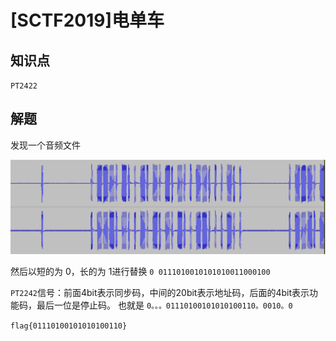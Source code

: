 # [SCTF2019]电单车

## 知识点

`PT2422`

## 解题

发现一个音频文件

![](./img/88-1.png)

然后以短的为 0，长的为 1进行替换
`0 0111010010101010011000100`

`PT2242`信号：前面4bit表示同步码，中间的20bit表示地址码，后面的4bit表示功能码，最后一位是停止码。
也就是 `0。。。01110100101010100110。0010。0`

`flag{01110100101010100110}`